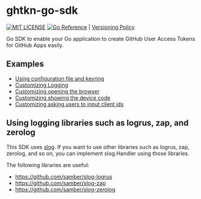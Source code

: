# ghtkn-go-sdk

[![MIT LICENSE](http://img.shields.io/badge/license-mit-blue.svg?style=flat-square)](https://raw.githubusercontent.com/suzuki-shunsuke/ghtkn-go-sdk/main/LICENSE) [![Go Reference](https://pkg.go.dev/badge/github.com/suzuki-shunsuke/ghtkn-go-sdk.svg)](https://pkg.go.dev/github.com/suzuki-shunsuke/ghtkn-go-sdk) | [Versioning Policy](https://github.com/suzuki-shunsuke/versioning-policy/blob/v0.1.0/POLICY.md)

Go SDK to enable your Go application to create GitHub User Access Tokens for GitHub Apps easily.

## Examples

- [Using configuration file and keyring](examples/simple-1/main.go)
- [Customizing Logging](examples/simple-4/main.go)
- [Customizing opening the browser](examples/simple-3/main.go)
- [Customizing showing the device code](examples/simple-3/main.go)
- [Customizing asking users to input client ids](examples/simple-5/main.go)

## Using logging libraries such as logrus, zap, and zerolog

This SDK uses [slog](https://pkg.go.dev/log/slog).
If you want to use other libraries such as logrus, zap, zerolog, and so on, you can implement slog.Handler using those libraries.

The following libraries are useful:

- https://github.com/samber/slog-logrus
- https://github.com/samber/slog-zap
- https://github.com/samber/slog-zerolog
